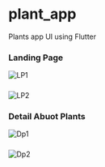 # plant_app

Plants app UI using Flutter

### Landing Page

![LP1](https://github.com/TaneemKazi/plant_app/blob/main/ScreenShots/1.jpg)

### 
![LP2](https://github.com/TaneemKazi/plant_app/blob/main/ScreenShots/2.jpg)

### Detail Abuot Plants
![Dp1](https://github.com/TaneemKazi/plant_app/blob/main/ScreenShots/3.jpg)

### 
![Dp2](https://github.com/TaneemKazi/plant_app/blob/main/ScreenShots/4.jpg)
